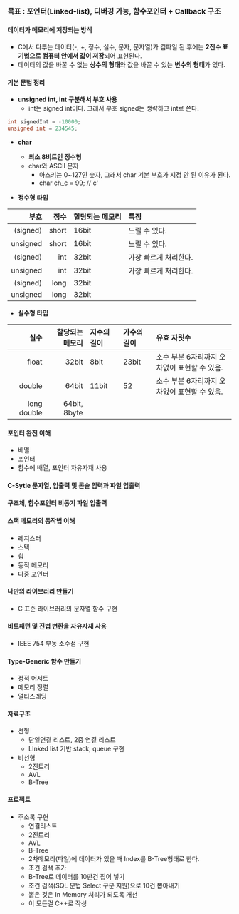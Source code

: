 ### 목표 : 포인터(Linked-list), 디버깅 가능, 함수포인터 + Callback 구조


#### 데이터가 메모리에 저장되는 방식
- C에서 다루는 데이터(-, +, 정수, 실수, 문자, 문자열)가 컴파일 된 후에는 **2진수 표기법으로 컴퓨터 안에서 값이 저장**되어 표현된다.
- 데이터의 값을 바꿀 수 없는 **상수의 형태**와 값을 바꿀 수 있는 **변수의 형태**가 있다.

#### 기본 문법 정리
- **unsigned int, int 구분해서 부호 사용**
  - int는 signed int이다. 그래서 부호 signed는 생략하고 int로 쓴다.
```C
int signedInt = -10000;
unsigned int = 234545;
```

- **char**
  - **최소 8비트인 정수형**
  - char와 ASCII 문자
    - 아스키는 0~127인 숫자, 그래서 char 기본 부호가 지정 안 된 이유가 된다.
    - char ch_c = 99; //'c'


- **정수형 타입**

|부호|정수|할당되는 메모리|특징|
|---:|---:|:---|:---|
|(signed)|short|16bit|느릴 수 있다.|
|unsigned|short|16bit|느릴 수 있다.|
|(signed)|int|32bit|가장 빠르게 처리한다.|
|unsigned|int|32bit|가장 빠르게 처리한다.|
|(signed)|long|32bit||
|unsigned|long|32bit||


- **실수형 타입**

|실수|할당되는 메모리|지수의 길이|가수의 길이|유효 자릿수|
|---:|---:|:---|:---|:---|
|float|32bit|8bit|23bit|소수 부분 6자리까지 오차없이 표현할 수 있음.|
|double|64bit|11bit|52|소수 부분 6자리까지 오차없이 표현할 수 있음.|
|long double|64bit, 8byte||||





      
#### 포인터 완전 이해
- 배열
- 포인터
- 함수에 배열, 포인터 자유자재 사용

#### C-Sytle 문자열, 입출력 및 콘솔 입력과 파일 입출력

#### 구조체, 함수포인터 비동기 파일 입출력

#### 스택 메모리의 동작법 이해
- 레지스터
- 스택
- 힙
- 동적 메모리
- 다중 포인터

#### 나만의 라이브러리 만들기
- C 표준 라이브러리의 문자열 함수 구현

#### 비트패턴 및 진법 변환을 자유자재 사용
- IEEE 754 부동 소수점 구현

#### Type-Generic 함수 만들기
- 정적 어서트
- 메모리 정렬
- 멀티스레딩

#### 자료구조
- 선형
  - 단일연결 리스트, 2중 연결 리스트
  - LInked list 기반 stack, queue 구현
- 비선형
  - 2진트리
  - AVL
  - B-Tree

#### 프로젝트
- 주소록 구현
  - 연결리스트
  - 2진트리
  - AVL
  - B-Tree
  - 2차메모리(파일)에 데이터가 있을 때 Index를 B-Tree형태로 한다.
  - 조건 검색 추가
  - B-Tree로 데이터를 10만건 집어 넣기
  - 조건 검색(SQL 문법 Select 구문 지원)으로 10건 뽑아내기
  - 뽑은 것은 In Memory 처리가 되도록 개선
  - 이 모든걸 C++로 작성
